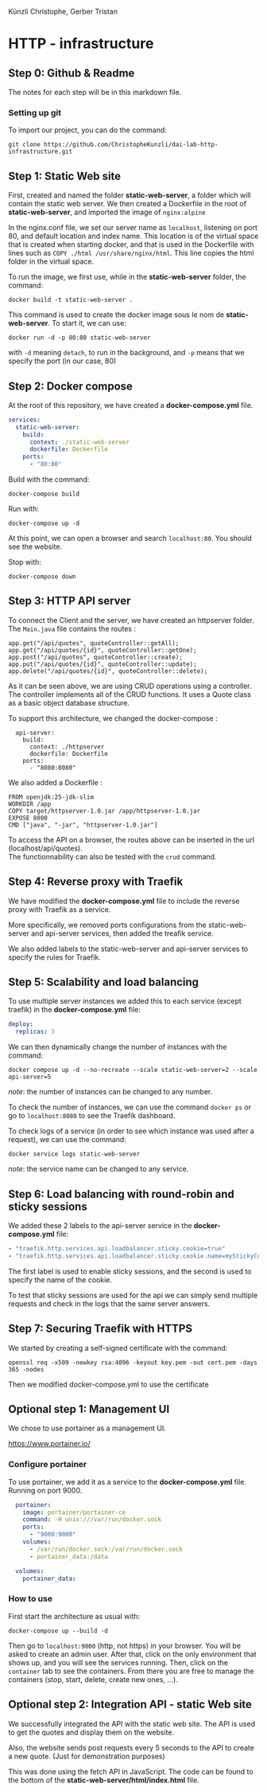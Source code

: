 Künzli Christophe, Gerber Tristan

# HTTP - infrastructure

## Step 0: Github & Readme

The notes for each step will be in this markdown file.

### Setting up git

To import our project, you can do the command:

```code
git clone https://github.com/ChristopheKunzli/dai-lab-http-infrastructure.git
```

## Step 1: Static Web site

First, created and named the folder **static-web-server**, a folder which will contain the static web server. We then
created a Dockerfile in the root of **static-web-server**, and imported the image of ``` nginx:alpine ```

In the nginx.conf file, we set our server name as ```localhost```, listening on port 80, and default location and index
name. This location is of the virtual space that is created when starting docker, and that is used in the Dockerfile
with lines such as ```COPY ./html /usr/share/nginx/html```. This line copies the html folder in the virtual space.

To run the image, we first use, while in the **static-web-server** folder, the command:

```code
docker build -t static-web-server .
```

This command is used to create the docker image sous le nom de **static-web-server**. To start it, we can use:

```code
docker run -d -p 80:80 static-web-server
```

with ```-d``` meaning ```detach```, to run in the background, and ```-p``` means that we specify the port (in our
case, 80)

## Step 2: Docker compose

At the root of this repository, we have created a **docker-compose.yml** file.

```yaml
services:
  static-web-server:
    build:
      context: ./static-web-server
      dockerfile: Dockerfile
    ports:
      - "80:80"
```

Build with the command:

```code
docker-compose build
```

Run with:

```code
docker-compose up -d
```

At this point, we can open a browser and search ```localhost:80```. You should see the website.

Stop with:

```code
docker-compose down
```

## Step 3: HTTP API server

To connect the Client and the server, we have created an httpserver folder. The ```Main.java``` file contains the
routes :

```code
app.get("/api/quotes", quoteController::getAll);
app.get("/api/quotes/{id}", quoteController::getOne);
app.post("/api/quotes", quoteController::create);
app.put("/api/quotes/{id}", quoteController::update);
app.delete("/api/quotes/{id}", quoteController::delete);
```

As it can be seen above, we are using CRUD operations using a controller. The controller implements all of the CRUD
functions. It uses a Quote class as a basic object database structure.

To support this architecture, we changed the docker-compose :

```code
  api-server:
    build:
      context: ./httpserver
      dockerfile: Dockerfile
    ports:
      - "8080:8080"
```

We also added a Dockerfile :

```code
FROM openjdk:25-jdk-slim
WORKDIR /app
COPY target/httpserver-1.0.jar /app/httpserver-1.0.jar
EXPOSE 8080
CMD ["java", "-jar", "httpserver-1.0.jar"]
```

To access the API on a browser, the routes above can be inserted in the url (localhost/api/quotes).  
The functionnability can also be tested with the ```crud``` command.

## Step 4: Reverse proxy with Traefik

We have modified the **docker-compose.yml** file to include the reverse proxy with Traefik as a service.

More specifically, we removed ports configurations from the static-web-server and api-server services, then added the
treafik service.

We also added labels to the static-web-server and api-server services to specify the rules for Traefik.

## Step 5: Scalability and load balancing

To use multiple server instances we added this to each service (except traefik) in the **docker-compose.yml** file:

```yaml
deploy:
  replicas: 3
```

We can then dynamically change the number of instances with the command:

```code
docker compose up -d --no-recreate --scale static-web-server=2 --scale api-server=5
```

*note*: the number of instances can be changed to any number.

To check the number of instances, we can use the command `docker ps` or go to `localhost:8080` to see the Traefik
dashboard.

To check logs of a service (in order to see which instance was used after a request), we can use the command:

```code
docker service logs static-web-server
```

*note*: the service name can be changed to any service.

## Step 6: Load balancing with round-robin and sticky sessions

We added these 2 labels to the api-server service in the **docker-compose.yml** file:

```yaml
- "traefik.http.services.api.loadbalancer.sticky.cookie=true"
- "traefik.http.services.api.loadbalancer.sticky.cookie.name=myStickyCookie"
```

The first label is used to enable sticky sessions, and the second is used to specify the name of the cookie.

To test that sticky sessions are used for the api we can simply send multiple requests and check in the logs that the
same server answers.

## Step 7: Securing Traefik with HTTPS

We started by creating a self-signed certificate with the command:

```code
openssl req -x509 -newkey rsa:4096 -keyout key.pem -out cert.pem -days 365 -nodes
```

Then we modified docker-compose.yml to use the certificate

## Optional step 1: Management UI

We chose to use portainer as a management UI.

https://www.portainer.io/

### Configure portainer

To use portainer, we add it as a service to the **docker-compose.yml** file. Running on port 9000.

```yaml
  portainer:
    image: portainer/portainer-ce
    command: -H unix:///var/run/docker.sock
    ports:
      - "9000:9000"
    volumes:
      - /var/run/docker.sock:/var/run/docker.sock
      - portainer_data:/data

  volumes:
    portainer_data:
```

### How to use

First start the architecture as usual with:

```code
docker-compose up --build -d
```

Then go to `localhost:9000` (http, not https) in your browser. You will be asked to create an admin user. After that,
click on the only environment that shows up, and you will see the services running. Then, click on the `container` tab
to see the containers. From there you are free to manage the containers (stop, start, delete, create new ones, ...).

## Optional step 2: Integration API - static Web site

We successfully integrated the API with the static web site. The API is used to get the quotes and display them on the
website.

Also, the website sends post requests every 5 seconds to the API to create a new quote. (Just for demonstration
purposes)

This was done using the fetch API in JavaScript. The code can be found to the bottom of the
**static-web-server/html/index.html** file.

